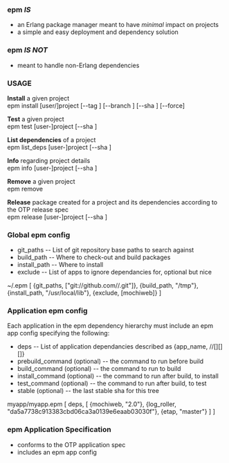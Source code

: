 ### epm _IS_
* an Erlang package manager meant to have _minimal_ impact on projects
* a simple and easy deployment and dependency solution

### epm _IS NOT_
* meant to handle non-Erlang dependencies

### USAGE

__Install__ a given project  
	epm install [user/]project [--tag <tag>] [--branch <branch>] [--sha <sha>] [--force]

__Test__ a given project  
	epm test [user-]project [--sha <sha>]

__List dependencies__ of a project  
	epm list_deps [user-]project [--sha <sha>]

__Info__ regarding project details  
	epm info [user-]project [--sha <sha>]

__Remove__ a given project  
	epm remove <project>

__Release__ package created for a project and its dependencies according to the OTP release spec  
	epm release [user-]project [--sha <sha>]

### Global epm config

* git_paths -- List of git repository base paths to search against
* build_path -- Where to check-out and build packages
* install_path -- Where to install
* exclude -- List of apps to ignore dependancies for, optional but nice

~/.epm
	[
		{git_paths, ["git://github.com/<user>/<project>.git"]},
		{build_path, "/tmp"},
		{install_path, "/usr/local/lib"},
		{exclude, [mochiweb]}
	]

### Application epm config

Each application in the epm dependency hierarchy must include an epm app config specifying the following:
* deps -- List of application dependancies described as {app_name, <user>/<project>/[<tag>][<branch>][<sha>]}
* prebuild_command (optional) -- the command to run before build
* build_command (optional) -- the command to run to build
* install_command (optional) -- the command to run after build, to install
* test_command (optional) -- the command to run after build, to test
* stable (optional) -- the last stable sha for this tree

myapp/myapp.epm
	[
		deps, [
			{mochiweb, "2.0"},
			{log_roller, "da5a7738c913383cbd06ca3a0139e6eaab03030f"},
			{etap, "master"}
		]
	]

### epm Application Specification
* conforms to the OTP application spec
* includes an epm app config